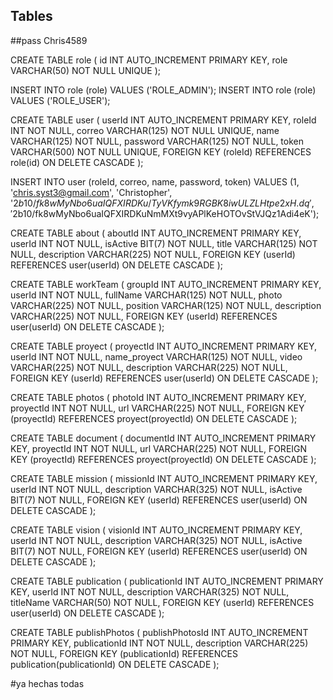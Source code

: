
## Tables
##pass Chris4589

CREATE TABLE role (
    id INT AUTO_INCREMENT PRIMARY KEY,
    role VARCHAR(50) NOT NULL UNIQUE
);

INSERT INTO role (role) VALUES ('ROLE_ADMIN');
INSERT INTO role (role) VALUES ('ROLE_USER');

CREATE TABLE user (
    userId INT AUTO_INCREMENT PRIMARY KEY,
    roleId INT NOT NULL,
    correo VARCHAR(125) NOT NULL UNIQUE,
    name VARCHAR(125) NOT NULL,
    password VARCHAR(125) NOT NULL,
    token VARCHAR(500) NOT NULL UNIQUE,
    FOREIGN KEY (roleId)
        REFERENCES role(id)
        ON DELETE CASCADE
);

INSERT INTO user (roleId, correo, name, password, token) 
VALUES 
(1, 'chris.syst3@gmail.com', 'Christopher', '$2b$10$/fk8wMyNbo6uaIQFXIRDKu/TyVKfymk9RGBK8iwULZLHtpe2xH.dq', '$2b$10$/fk8wMyNbo6uaIQFXIRDKuNmMXt9vyAPlKeHOTOvStVJQz1Adi4eK');

CREATE TABLE about (
    aboutId INT AUTO_INCREMENT PRIMARY KEY,
    userId INT NOT NULL,
    isActive BIT(7) NOT NULL,
    title VARCHAR(125) NOT NULL,
    description VARCHAR(225) NOT NULL,
    FOREIGN KEY (userId)
        REFERENCES user(userId)
        ON DELETE CASCADE
);

CREATE TABLE workTeam (
    groupId INT AUTO_INCREMENT PRIMARY KEY,
    userId INT NOT NULL,
    fullName VARCHAR(125) NOT NULL,
    photo VARCHAR(225) NOT NULL,
    position VARCHAR(125) NOT NULL,
    description VARCHAR(225) NOT NULL,
    FOREIGN KEY (userId)
        REFERENCES user(userId)
        ON DELETE CASCADE
);

CREATE TABLE proyect (
    proyectId INT AUTO_INCREMENT PRIMARY KEY,
    userId INT NOT NULL,
    name_proyect VARCHAR(125) NOT NULL,
    video VARCHAR(225) NOT NULL,
    description VARCHAR(225) NOT NULL,
    FOREIGN KEY (userId)
        REFERENCES user(userId)
        ON DELETE CASCADE
);


CREATE TABLE photos (
    photoId INT AUTO_INCREMENT PRIMARY KEY,
    proyectId INT NOT NULL,
    url VARCHAR(225) NOT NULL,
    FOREIGN KEY (proyectId)
        REFERENCES proyect(proyectId)
        ON DELETE CASCADE
);

CREATE TABLE document (
    documentId INT AUTO_INCREMENT PRIMARY KEY,
    proyectId INT NOT NULL,
    url VARCHAR(225) NOT NULL,
    FOREIGN KEY (proyectId)
        REFERENCES proyect(proyectId)
        ON DELETE CASCADE
);

CREATE TABLE mission (
    missionId INT AUTO_INCREMENT PRIMARY KEY,
    userId INT NOT NULL,
    description VARCHAR(325) NOT NULL,
    isActive  BIT(7) NOT NULL,
    FOREIGN KEY (userId)
        REFERENCES user(userId)
        ON DELETE CASCADE
);

CREATE TABLE vision (
    visionId INT AUTO_INCREMENT PRIMARY KEY,
    userId INT NOT NULL,
    description VARCHAR(325) NOT NULL,
    isActive  BIT(7) NOT NULL,
    FOREIGN KEY (userId)
        REFERENCES user(userId)
        ON DELETE CASCADE
);

CREATE TABLE publication (
    publicationId INT AUTO_INCREMENT PRIMARY KEY,
    userId INT NOT NULL,
    description VARCHAR(325) NOT NULL,
    titleName VARCHAR(50) NOT NULL,
    FOREIGN KEY (userId)
        REFERENCES user(userId)
        ON DELETE CASCADE
);

CREATE TABLE publishPhotos (
    publishPhotosId INT AUTO_INCREMENT PRIMARY KEY,
    publicationId INT NOT NULL,
    description VARCHAR(225) NOT NULL,
    FOREIGN KEY (publicationId)
        REFERENCES publication(publicationId)
        ON DELETE CASCADE
);

#ya hechas todas
